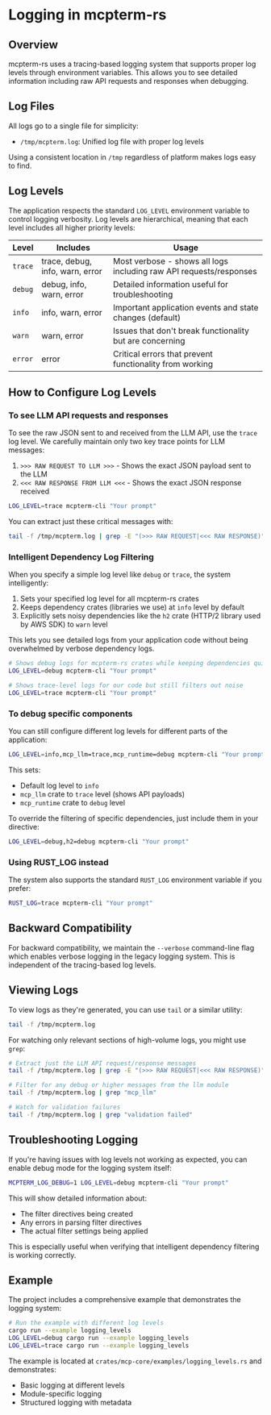 # Logging in mcpterm-rs

## Overview

mcpterm-rs uses a tracing-based logging system that supports proper log levels through environment variables. This allows you to see detailed information including raw API requests and responses when debugging.

## Log Files

All logs go to a single file for simplicity:

- `/tmp/mcpterm.log`: Unified log file with proper log levels

Using a consistent location in `/tmp` regardless of platform makes logs easy to find.

## Log Levels

The application respects the standard `LOG_LEVEL` environment variable to control logging verbosity. Log levels are hierarchical, meaning that each level includes all higher priority levels:

| Level | Includes | Usage |
|-------|----------|-------|
| `trace` | trace, debug, info, warn, error | Most verbose - shows all logs including raw API requests/responses |
| `debug` | debug, info, warn, error | Detailed information useful for troubleshooting |
| `info` | info, warn, error | Important application events and state changes (default) |
| `warn` | warn, error | Issues that don't break functionality but are concerning |
| `error` | error | Critical errors that prevent functionality from working |

## How to Configure Log Levels

### To see LLM API requests and responses

To see the raw JSON sent to and received from the LLM API, use the `trace` log level. We carefully maintain only two key trace points for LLM messages:

1. `>>> RAW REQUEST TO LLM >>>` - Shows the exact JSON payload sent to the LLM
2. `<<< RAW RESPONSE FROM LLM <<<` - Shows the exact JSON response received

```bash
LOG_LEVEL=trace mcpterm-cli "Your prompt"
```

You can extract just these critical messages with:

```bash
tail -f /tmp/mcpterm.log | grep -E "(>>> RAW REQUEST|<<< RAW RESPONSE)"
```

### Intelligent Dependency Log Filtering

When you specify a simple log level like `debug` or `trace`, the system intelligently:

1. Sets your specified log level for all mcpterm-rs crates
2. Keeps dependency crates (libraries we use) at `info` level by default
3. Explicitly sets noisy dependencies like the `h2` crate (HTTP/2 library used by AWS SDK) to `warn` level

This lets you see detailed logs from your application code without being overwhelmed by verbose dependency logs.

```bash
# Shows debug logs for mcpterm-rs crates while keeping dependencies quieter
LOG_LEVEL=debug mcpterm-cli "Your prompt"

# Shows trace-level logs for our code but still filters out noise
LOG_LEVEL=trace mcpterm-cli "Your prompt"
```

### To debug specific components

You can still configure different log levels for different parts of the application:

```bash
LOG_LEVEL=info,mcp_llm=trace,mcp_runtime=debug mcpterm-cli "Your prompt"
```

This sets:
- Default log level to `info`
- `mcp_llm` crate to `trace` level (shows API payloads)
- `mcp_runtime` crate to `debug` level

To override the filtering of specific dependencies, just include them in your directive:

```bash
LOG_LEVEL=debug,h2=debug mcpterm-cli "Your prompt"
```

### Using RUST_LOG instead

The system also supports the standard `RUST_LOG` environment variable if you prefer:

```bash
RUST_LOG=trace mcpterm-cli "Your prompt"
```

## Backward Compatibility

For backward compatibility, we maintain the `--verbose` command-line flag which enables verbose logging in the legacy logging system. This is independent of the tracing-based log levels.

## Viewing Logs

To view logs as they're generated, you can use `tail` or a similar utility:

```bash
tail -f /tmp/mcpterm.log
```

For watching only relevant sections of high-volume logs, you might use `grep`:

```bash
# Extract just the LLM API request/response messages
tail -f /tmp/mcpterm.log | grep -E "(>>> RAW REQUEST|<<< RAW RESPONSE)"

# Filter for any debug or higher messages from the llm module
tail -f /tmp/mcpterm.log | grep "mcp_llm"

# Watch for validation failures
tail -f /tmp/mcpterm.log | grep "validation failed"
```

## Troubleshooting Logging

If you're having issues with log levels not working as expected, you can enable debug mode for the logging system itself:

```bash
MCPTERM_LOG_DEBUG=1 LOG_LEVEL=debug mcpterm-cli "Your prompt"
```

This will show detailed information about:
- The filter directives being created
- Any errors in parsing filter directives
- The actual filter settings being applied

This is especially useful when verifying that intelligent dependency filtering is working correctly.

## Example

The project includes a comprehensive example that demonstrates the logging system:

```bash
# Run the example with different log levels
cargo run --example logging_levels
LOG_LEVEL=debug cargo run --example logging_levels
LOG_LEVEL=trace cargo run --example logging_levels
```

The example is located at `crates/mcp-core/examples/logging_levels.rs` and demonstrates:
- Basic logging at different levels
- Module-specific logging
- Structured logging with metadata